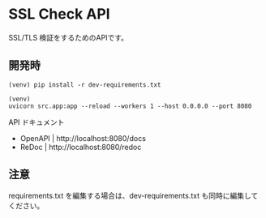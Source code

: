 # SSL Check API

SSL/TLS 検証をするためのAPIです。

## 開発時

```
(venv) pip install -r dev-requirements.txt
```

```
(venv)
uvicorn src.app:app --reload --workers 1 --host 0.0.0.0 --port 8080
```

API ドキュメント
- OpenAPI | http://localhost:8080/docs
- ReDoc | http://localhost:8080/redoc

## 注意

requirements.txt を編集する場合は、dev-requirements.txt も同時に編集してください。
